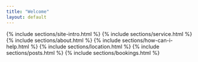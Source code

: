 ```yaml
---
title: "Welcome"
layout: default
---
```


<div id="top"></div>
{% include sections/site-intro.html %}
{% include sections/service.html %}
{% include sections/about.html %}
{% include sections/how-can-i-help.html %}
{% include sections/location.html %}
{% include sections/posts.html %}
{% include sections/bookings.html %}
